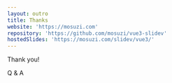 ```yaml
---
layout: outro 
title: Thanks
website: 'https://mosuzi.com'
repository: 'https://github.com/mosuzi/vue3-slidev'
hostedSlides: 'https://mosuzi.com/slidev/vue3/'
---
```


<div class="absolute left-12 top-[200px] right-12 text-center text-light-600">
  <p class="text-4xl !leading-[1.5em]">Thank you!</p>
  <p class="text-4xl !leading-[1.5em]">Q & A</p>
</div>
